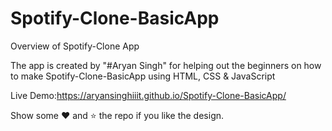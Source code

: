 # Spotify-Clone-BasicApp

Overview of Spotify-Clone App

The app is created by "#Aryan Singh" for helping out the beginners on how to make Spotify-Clone-BasicApp using HTML, CSS & JavaScript

Live Demo:https://aryansinghiiit.github.io/Spotify-Clone-BasicApp/

Show some ❤️ and ⭐ the repo if you like the design.
